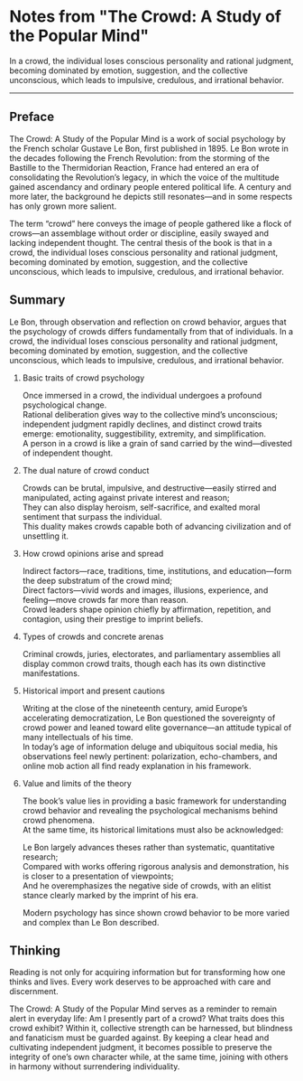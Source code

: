 # Notes from "The Crowd: A Study of the Popular Mind"


In a crowd, the individual loses conscious personality and rational judgment, becoming dominated by emotion, suggestion, and the collective unconscious, which leads to impulsive, credulous, and irrational behavior.

<!--more-->

---

## Preface

The Crowd: A Study of the Popular Mind is a work of social psychology by the French scholar Gustave Le Bon, first published in 1895. Le Bon wrote in the decades following the French Revolution: from the storming of the Bastille to the Thermidorian Reaction, France had entered an era of consolidating the Revolution’s legacy, in which the voice of the multitude gained ascendancy and ordinary people entered political life. A century and more later, the background he depicts still resonates—and in some respects has only grown more salient.

The term “crowd” here conveys the image of people gathered like a flock of crows—an assemblage without order or discipline, easily swayed and lacking independent thought. The central thesis of the book is that in a crowd, the individual loses conscious personality and rational judgment, becoming dominated by emotion, suggestion, and the collective unconscious, which leads to impulsive, credulous, and irrational behavior.

## Summary

Le Bon, through observation and reflection on crowd behavior, argues that the psychology of crowds differs fundamentally from that of individuals. In a crowd, the individual loses conscious personality and rational judgment, becoming dominated by emotion, suggestion, and the collective unconscious, which leads to impulsive, credulous, and irrational behavior.

1. Basic traits of crowd psychology  
   
   Once immersed in a crowd, the individual undergoes a profound psychological change.  
   Rational deliberation gives way to the collective mind’s unconscious; independent judgment rapidly declines, and distinct crowd traits emerge: emotionality, suggestibility, extremity, and simplification.  
   A person in a crowd is like a grain of sand carried by the wind—divested of independent thought.  

2. The dual nature of crowd conduct  
   
   Crowds can be brutal, impulsive, and destructive—easily stirred and manipulated, acting against private interest and reason;  
   They can also display heroism, self-sacrifice, and exalted moral sentiment that surpass the individual.  
   This duality makes crowds capable both of advancing civilization and of unsettling it.  

3. How crowd opinions arise and spread  
   
   Indirect factors—race, traditions, time, institutions, and education—form the deep substratum of the crowd mind;  
   Direct factors—vivid words and images, illusions, experience, and feeling—move crowds far more than reason.  
   Crowd leaders shape opinion chiefly by affirmation, repetition, and contagion, using their prestige to imprint beliefs.  

4. Types of crowds and concrete arenas  
   
   Criminal crowds, juries, electorates, and parliamentary assemblies all display common crowd traits, though each has its own distinctive manifestations.  

5. Historical import and present cautions  
   
   Writing at the close of the nineteenth century, amid Europe’s accelerating democratization, Le Bon questioned the sovereignty of crowd power and leaned toward elite governance—an attitude typical of many intellectuals of his time.  
   In today’s age of information deluge and ubiquitous social media, his observations feel newly pertinent: polarization, echo-chambers, and online mob action all find ready explanation in his framework.  

6. Value and limits of the theory  
   
   The book’s value lies in providing a basic framework for understanding crowd behavior and revealing the psychological mechanisms behind crowd phenomena.  
   At the same time, its historical limitations must also be acknowledged:  
   
   Le Bon largely advances theses rather than systematic, quantitative research;  
   Compared with works offering rigorous analysis and demonstration, his is closer to a presentation of viewpoints;  
   And he overemphasizes the negative side of crowds, with an elitist stance clearly marked by the imprint of his era.  

   Modern psychology has since shown crowd behavior to be more varied and complex than Le Bon described.  

## Thinking

Reading is not only for acquiring information but for transforming how one thinks and lives. Every work deserves to be approached with care and discernment.

The Crowd: A Study of the Popular Mind serves as a reminder to remain alert in everyday life: Am I presently part of a crowd? What traits does this crowd exhibit? Within it, collective strength can be harnessed, but blindness and fanaticism must be guarded against. By keeping a clear head and cultivating independent judgment, it becomes possible to preserve the integrity of one’s own character while, at the same time, joining with others in harmony without surrendering individuality.

